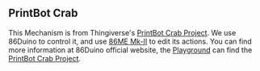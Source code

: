 PrintBot Crab
---------
This Mechanism is from Thingiverse's  [PrintBot Crab Project](https://www.thingiverse.com/thing:285833). 
We use 86Duino to control it, and use [86ME Mk-II](https://github.com/RoBoardGod/86ME_Mk-II)  to edit its actions.
You can find more information at 86Duino official website, the [Playground](http://www.86duino.com/index.php?page_id=17454) can find the [PrintBot Crab Project](http://www.86duino.com/index.php?p=17163).